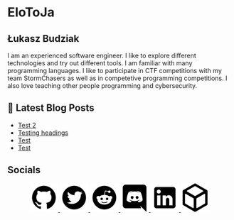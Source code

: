 # EloToJa

## Łukasz Budziak

I am an experienced software engineer. I like to explore different technologies and try out different tools. I am familiar with many programming languages. I like to participate in CTF competitions with my team StormChasers as well as in competetive programming competitions. I also love teaching other people programming and cybersecurity.

## 📕 Latest Blog Posts

<!-- BLOG-POST-LIST:START -->
- [Test 2](https://elotoja.com/blog/test2/)
- [Testing headings](https://elotoja.com/blog/headings/)
- [Test](https://elotoja.com/blog/test-copy/)
- [Test](https://elotoja.com/blog/test/)
<!-- BLOG-POST-LIST:END -->

## Socials

<p style="text-align: center;">
  <a role="button" target="_blank" rel="noopener noreferrer" href="https://github.com/elotojaa"
    aria-label="Go to github">
    <img src="images/github.svg" alt="GitHub" />
  </a>
  <a role="button" target="_blank" rel="noopener noreferrer" href="https://twitter.com/elotoja_"
    aria-label="Go to twitter">
    <img src="images/twitter.svg" alt="Twitter" />
  </a>
  <a role="button" target="_blank" rel="noopener noreferrer"
    href="https://www.reddit.com/user/EloToJa_" aria-label="Go to reddit">
    <img src="images/reddit.svg" alt="Reddit" />
  </a>
  <a role="button" target="_blank" rel="noopener noreferrer"
    href="https://discordapp.com/users/308939544407834625" aria-label="Go to discord">
    <img src="images/discord.svg" alt="Discord" />
  </a>
  <a role="button" target="_blank" rel="noopener noreferrer"
    href="https://www.linkedin.com/in/elotoja/" aria-label="Go to Linkedin">
    <img src="images/linkedin.svg" alt="Linkedin" />
  </a>
  <a role="button" target="_blank" rel="noopener noreferrer"
    href="https://app.hackthebox.com/users/690879" aria-label="Go to HackTheBox">
    <img src="images/hackthebox.svg" alt="HackTheBox" />
  </a>
</p>